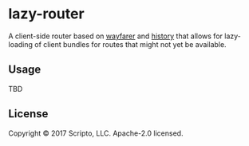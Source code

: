# lazy-router

A client-side router based on [wayfarer](https://github.com/yoshuawyuts/wayfarer) and
[history](https://npmjs.org/history) that allows for lazy-loading of client bundles
for routes that might not yet be available.

## Usage
TBD

## License
Copyright © 2017 Scripto, LLC.  Apache-2.0 licensed.

